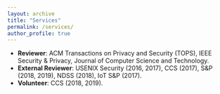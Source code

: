 ```yaml
---
layout: archive
title: "Services"
permalink: /services/
author_profile: true
---
```


<ul>
<li><strong>Reviewer</strong>:&nbsp;ACM Transactions on Privacy and Security (TOPS), IEEE Security & Privacy, Journal of Computer Science and Technology.</li>
<li><strong>External Reviewer</strong>: USENIX Security (2016, 2017), CCS (2017), S&amp;P (2018, 2019), NDSS (2018), IoT&nbsp;S&amp;P (2017).</li>
<li><strong>Volunteer</strong>:&nbsp;CCS (2018, 2019).</li>
</ul>
